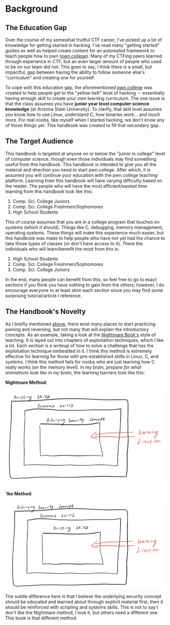 # Background

## The Education Gap
Over the course of my somewhat fruitful CTF career, I've picked up a lot of knowledge for getting started in hacking. I've read many "getting started" guides as well as helped create content for an automated framework to teach people how to pwn ([pwn.college](https://pwn.college)). Many of my CTFing peers learned through experience in CTF, but an even larger amount of people who used to be on our team did not. This goes to say, I think there is a small, but impactful, gap between having the ability to follow someone else's "curriculum" and creating one for yourself.

To cope with this education gap, the aforementioned [pwn.college](https://pwn.college) was created to help people get to the "yellow belt" level of hacking -- essentially having enough skill to create your own learning curriculum. The one issue is that the class assumes you have **junior year level computer science knowledge** (at Arizona State University). To clarify, that skill level assumes you know how to use Linux, understand C, how binaries work... and much more. For real noobs, like myself when I started hacking, we don't know any of those things yet. This handbook was created to fill that secondary gap. 

## The Target Audience

This handbook is targeted at anyone on or below the "junior in college" level of computer science, though even those individuals may find something useful from this handbook. This handbook is intended to give you all the material and direction you need to start pwn.college. After which, it is assumed you will continue your education with the pwn.college teaching platform. Learning from this handbook will have varying difficulty based on the
reader. The people who will have the most efficient/easiest time learning from this handbook look like this:
1. Comp. Sci. College Juniors
2. Comp. Sci. College Freshmen/Sophomores
3. High School Students 

This of course assumes that you are in a college program that touches on systems (which it should). Things like C, debugging, memory management, operating systems. These things will make this experience much easier,
but this handbook was made to help people who have not yet had the chance to take those types of classes (or don't have access to it). There the individuals who will learn/benefit the most from this is:
1. High School Students
2. Comp. Sci. College Freshmen/Sophomores
3. Comp. Sci. College Juniors 

In the end, many people can benefit from this, so feel free to go to exact sections if you think you have nothing to gain from the others; however, I do encourage everyone to at least skim each section since you may
find some surprising tutorial/article I reference. 

## The Handbook's Novelty

As I breifly mentioned [above](#the-education-gap), there exist many places to start practicing pwning and reversing, but not many that will explain the introductory concepts. As an example, taking a look at the [Nightmare Book's](https://guyinatuxedo.github.io/index.html) style of teaching. It is layed out into chapters of exploitation techniques, which I like a lot. Each section is a writeup of how to solve a challenge that has the exploitation technique embedded in it. I think this method is extremely effective for learning for those with pre-established skills in Linux, C, and systems. I think this method fails for noobs who are just learning how C really works (on the memory level). In my brain, *prepare for what animations look like in my brain*, the learning barriers look like this:

**Nightmare Method**:

![](./nightmare-method.jpeg)

**'Ike Method**:


![](./ike-method.jpeg)

The subtle difference here is that I believe the underlying security concept should be educated and learned about through explicit material first, then it should be reinforced with scripting and systems skills. This is not to say I don't like the Nightmare method, I love it, but others need a different one. This book is that different method. 